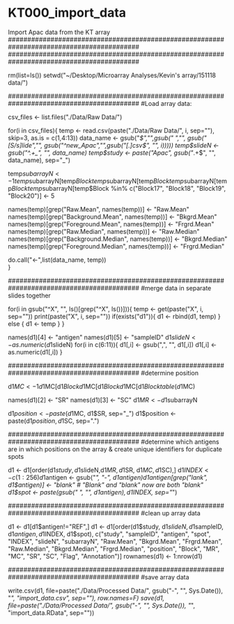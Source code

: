 # KT000_import_data
Import Apac data from the KT array
##########################################################################################
##########################################################################################

rm(list=ls()) 
setwd("~/Desktop/Microarray Analyses/Kevin's array/151118 data/") 


##########################################################################################
#Load array data:

csv_files <- list.files("./Data/Raw Data/")

for(i in csv_files){
  temp <- read.csv(paste("./Data/Raw Data/", i, sep=""), skip=3, as.is = c(1,4:13))
  data_name <- gsub("_$","",gsub(" ","", gsub("[S/s]lide","", gsub("^new_Apac","",gsub("[.]csv$", "", i)))))
  temp$slideN <- gsub("^.+_", "", data_name)
  temp$study <- paste("Apac", gsub("_.+$", "", data_name), sep="_")
  
  temp$subarrayN <- 1
  temp$subarrayN[temp$Block %in% c("Block5", "Block6", "Block7", "Block8")] <- 2
  temp$subarrayN[temp$Block %in% c("Block9", "Block10", "Block11", "Block12")] <- 3
  temp$subarrayN[temp$Block %in% c("Block13", "Block14", "Block15", "Block16")] <- 4
  temp$subarrayN[temp$Block %in% c("Block17", "Block18", "Block19", "Block20")] <- 5
  
  names(temp)[grep("Raw.Mean", names(temp))] <- "Raw.Mean"
  names(temp)[grep("Background.Mean", names(temp))] <- "Bkgrd.Mean" 
  names(temp)[grep("Foreground.Mean", names(temp))] <- "Frgrd.Mean"
  names(temp)[grep("Raw.Median", names(temp))] <- "Raw.Median"
  names(temp)[grep("Background.Median", names(temp))] <- "Bkgrd.Median" 
  names(temp)[grep("Foreground.Median", names(temp))] <- "Frgrd.Median"
  
  do.call("<-",list(data_name, temp))   
}


##########################################################################################
#merge data in separate slides together

for(i in gsub("^X", "", ls()[grep("^X", ls())])){
  temp <- get(paste("X", i, sep=""))
  print(paste("X", i, sep=""))
  if(exists("d1")){
    d1 <- rbind(d1, temp)
  } else {
    d1 <- temp
  }
}

names(d1)[4] <- "antigen"
names(d1)[5] <- "sampleID"
d1$slideN <- as.numeric(d1$slideN)
for(i in c(6:11)){
  d1[,i] <- gsub(",", "", d1[,i])
  d1[,i] <- as.numeric(d1[,i])
}


##########################################################################################
#determine position

d1$MC <- 1
d1$MC[d1$Block %in% c("Block2", "Block6", "Block10", "Block14", "Block18")] <- 2
d1$MC[d1$Block %in% c("Block3", "Block7", "Block11", "Block15", "Block19")] <- 3
d1$MC[d1$Block %in% c("Block4", "Block8", "Block12", "Block16", "Block20")] <- 4
table(d1$MC)

names(d1)[2] <- "SR"
names(d1)[3] <- "SC"
d1$MR <- d1$subarrayN

d1$position <- paste(d1$MC, d1$SR, sep="_")
d1$position <- paste(d1$position, d1$SC, sep=".")


##########################################################################################
#determine which antigens are in which positions on the array & create unique identifiers for duplicate spots

d1 <- d1[order(d1$study, d1$slideN,d1$MR, d1$SR, d1$MC, d1$SC),]
d1$INDEX <- c(1:256)
d1$antigen <- gsub("_", "-", d1$antigen) 
d1$antigen[grep("lank", d1$antigen)] <- "blank"         # "Blank" and "blank" now are both "blank"
d1$spot <- paste(gsub(" ", "", d1$antigen), d1$INDEX, sep="_")



##########################################################################################
#clean up array data 

d1 <- d1[d1$antigen!="REF",]
d1 <- d1[order(d1$study, d1$slideN, d1$sampleID, d1$antigen, d1$INDEX, d1$spot),
         c("study", "sampleID", "antigen", "spot", "INDEX", "slideN", "subarrayN", "Raw.Mean", "Bkgrd.Mean", "Frgrd.Mean", "Raw.Median",
           "Bkgrd.Median", "Frgrd.Median", "position", "Block", "MR", "MC", "SR", "SC", "Flag", "Annotation")]
rownames(d1) <- 1:nrow(d1)


##########################################################################################
#save array data

write.csv(d1, file=paste("./Data/Processed Data/", gsub("-", "", Sys.Date()), "_", "import_data.csv", sep=""), row.names=F)
save(d1, file=paste("./Data/Processed Data/", gsub("-", "", Sys.Date()), "_", "import_data.RData", sep="")) 

